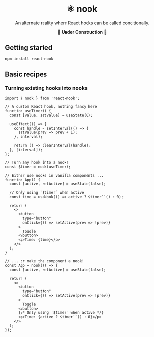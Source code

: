 <!-- automd:file src="../../README.md" -->

<div align="center">

# ⚛︎ nook

An alternate reality where React hooks can be called conditionally.

🚧 **Under Construction** 🚧

</div>

## Getting started

```sh
npm install react-nook
```

## Basic recipes

### Turning existing hooks into nooks
```tsx
import { nook } from 'react-nook';

// A custom React hook, nothing fancy here
function useTimer() {
  const [value, setValue] = useState(0);

  useEffect(() => {
    const handle = setInterval(() => {
      setValue(prev => prev + 1);
    }, interval);

    return () => clearInterval(handle);
  }, [interval]);
};

// Turn any hook into a nook!
const $timer = nook(useTimer);

// Either use nooks in vanilla components ...
function App() {
  const [active, setActive] = useState(false);

  // Only using `$timer` when active
  const time = useNook(() => active ? $timer``() : 0);

  return (
    <>
      <button
        type="button"
        onClick={() => setActive(prev => !prev)}
      >
        Toggle
      </button>
      <p>Time: {time}</p>
    </>
  );
}

// ... or make the component a nook!
const App = nook(() => {
  const [active, setActive] = useState(false);

  return (
    <>
      <button
        type="button"
        onClick={() => setActive(prev => !prev)}
      >
        Toggle
      </button>
      {/* Only using `$timer` when active */}
      <p>Time: {active ? $timer``() : 0}</p>
    </>
  );
});
```

<!-- /automd -->
